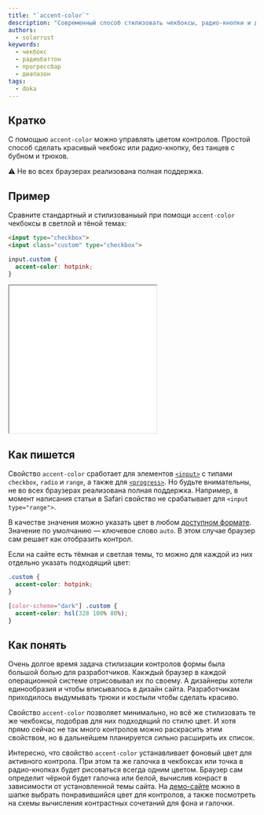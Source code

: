 ```yaml
---
title: "`accent-color`"
description: "Современный способ стилизовать чекбоксы, радио-кнопки и другие контролы формы"
authors:
  - solarrust
keywords:
  - чекбокс
  - радиобаттон
  - прогрессбар
  - диапазон
tags:
  - doka
---
```


## Кратко

С помощью `accent-color` можно управлять цветом контролов. Простой способ сделать красивый чекбокс или радио-кнопку, без танцев с бубном и трюков.

<aside>

⚠️ Не во всех браузерах реализована полная поддержка.

</aside>

## Пример

Сравните стандартный и стилизованыый при помощи `accent-color` чекбоксы в светлой и тёной темах:

```html
<input type="checkbox">
<input class="custom" type="checkbox">
```

```css
input.custom {
  accent-color: hotpink;
}
```

<iframe title="Базовый пример" src="demos/base/" height="300"></iframe>

## Как пишется

Свойство `accent-color` сработает для элементов [`<input>`](/html/input/) с типами `checkbox`, `radio` и `range`, а также для [`<progress>`](/html/progress/). Но будьте внимательны, не во всех браузерах реализована полная поддержка. Например, в момент написания статьи в Safari свойство не срабатывает для `<input type="range">`.

В качестве значения можно указать цвет в любом [доступном формате](/css/web-colors/). Значение по умолчанию — ключевое слово `auto`. В этом случае браузер сам решает как отобразить контрол.

Если на сайте есть тёмная и светлая темы, то можно для каждой из них отдельно указать подходящий цвет:

```css
.custom {
  accent-color: hotpink;
}

[color-scheme="dark"] .custom {
  accent-color: hsl(328 100% 80%);
}
```

## Как понять

Очень долгое время задача стилизации контролов формы была большой болью для разработчиков. Какждый браузер в каждой операционной системе отрисовывал их по своему. А дизайнеры хотели единообразия и чтобы вписывалось в дизайн сайта. Разработчикам приходилось выдумывать трюки и костыли чтобы сделать красиво.

Свойство `accent-color` позволяет минимально, но всё же стилизовать те же чекбоксы, подобрав для них подходящий по стилю цвет. И хотя прямо сейчас не так много контролов можно раскрасить этим свойством, но в дальнейшем планируется сильно расширить их список.

Интересно, что свойство `accent-color` устанавливает фоновый цвет для активного контрола. При этом та же галочка в чекбоксах или точка в радио-кнопках будет рисоваться всегда одним цветом. Браузер сам определит чёрной будет галочка или белой, вычислив конраст в зависимости от установленной темы сайта. На [демо-сайте](https://accent-color.glitch.me/) можно в шапке выбрать понравившийся цвет для контролов, а также посмотреть на схемы вычисления контрастных сочетаний для фона и галочки.



